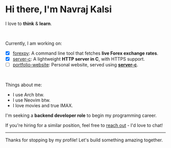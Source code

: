 # Hi there, I'm Navraj Kalsi

I love to **think** & **learn**.

<br>

Currently, I am working on:
- [x] [forexpy](https://github.com/navrajkalsi/forexpy): A command line tool that fetches **live Forex exchange rates**.
- [x] [server-c](https://github.com/navrajkalsi/server-c): A lightweight **HTTP server in C**, with HTTPS support.
- [ ] [portfolio-website](https://github.com/navrajkalsi/portfolio-website): Personal website, served using **[server-c](https://github.com/navrajkalsi/server-c)**.
<!-- - [ ] Figuring out... -->

<br>

Things about me:
- I use Arch btw.
- I use Neovim btw.
- I love movies and true IMAX.

I'm seeking a **backend developer role** to begin my programming career.

If you're hiring for a similar position, feel free to [reach out](mailto:navrajkalsi@icloud.com) - I'd love to chat!

---
Thanks for stopping by my profile! Let's build something amazing together.
